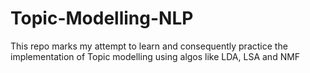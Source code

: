 # Topic-Modelling-NLP
This repo marks my attempt to learn and consequently practice the implementation of Topic modelling using algos like LDA, LSA and NMF
